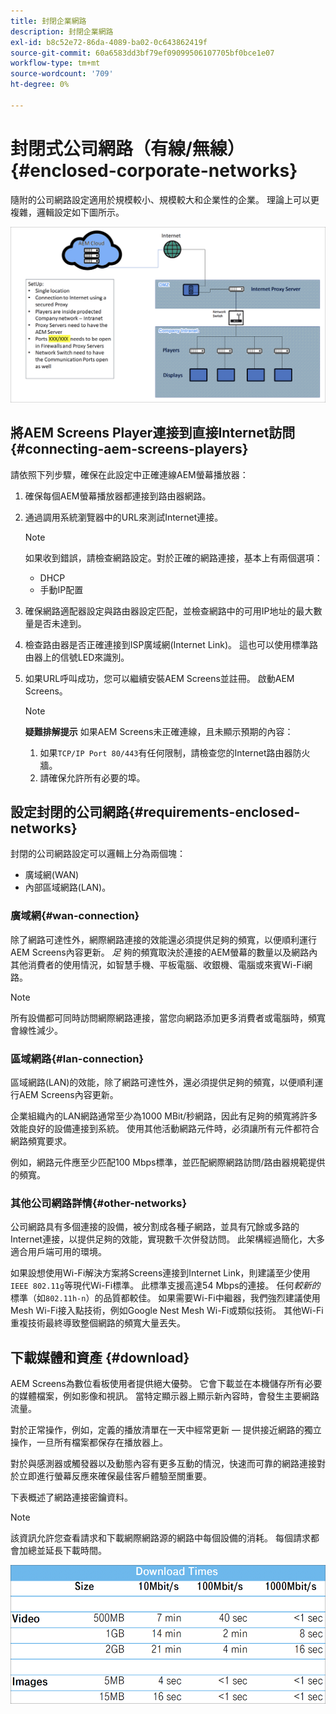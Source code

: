 ```yaml
---
title: 封閉企業網路
description: 封閉企業網路
exl-id: b8c52e72-86da-4089-ba02-0c643862419f
source-git-commit: 60a6583dd3bf79ef09099506107705bf0bce1e07
workflow-type: tm+mt
source-wordcount: '709'
ht-degree: 0%

---
```


# 封閉式公司網路（有線/無線）{#enclosed-corporate-networks}

隨附的公司網路設定適用於規模較小、規模較大和企業性的企業。 理論上可以更複雜，邏輯設定如下圖所示。

![](/help/using/assets/enclosed-network-1.png)


## 將AEM Screens Player連接到直接Internet訪問{#connecting-aem-screens-players}

請依照下列步驟，確保在此設定中正確連線AEM螢幕播放器：

1. 確保每個AEM螢幕播放器都連接到路由器網路。
1. 通過調用系統瀏覽器中的URL來測試Internet連接。

   >[!NOTE]
   >如果收到錯誤，請檢查網路設定。對於正確的網路連接，基本上有兩個選項：
   >* DHCP
   >* 手動IP配置


1. 確保網路適配器設定與路由器設定匹配，並檢查網路中的可用IP地址的最大數量是否未達到。

1. 檢查路由器是否正確連接到ISP廣域網(Internet Link)。 這也可以使用標準路由器上的信號LED來識別。
1. 如果URL呼叫成功，您可以繼續安裝AEM Screens並註冊。 啟動AEM Screens。

   >[!NOTE]
   >**疑難排解提示**
   >如果AEM Screens未正確連線，且未顯示預期的內容：
   >
   >1. 如果`TCP/IP Port 80/443`有任何限制，請檢查您的Internet路由器防火牆。
   >1. 請確保允許所有必要的埠。


## 設定封閉的公司網路{#requirements-enclosed-networks}

封閉的公司網路設定可以邏輯上分為兩個塊：

* 廣域網(WAN)
* 內部區域網路(LAN)。

### 廣域網{#wan-connection}

除了網路可達性外，網際網路連接的效能還必須提供足夠的頻寬，以便順利運行AEM Screens內容更新。
*足* 夠的頻寬取決於連接的AEM螢幕的數量以及網路內其他消費者的使用情況，如智慧手機、平板電腦、收銀機、電腦或來賓Wi-Fi網路。

>[!NOTE]
>
>所有設備都可同時訪問網際網路連接，當您向網路添加更多消費者或電腦時，頻寬會線性減少。

### 區域網路{#lan-connection}

區域網路(LAN)的效能，除了網路可達性外，還必須提供足夠的頻寬，以便順利運行AEM Screens內容更新。

企業組織內的LAN網路通常至少為1000 MBit/秒網路，因此有足夠的頻寬將許多效能良好的設備連接到系統。 使用其他活動網路元件時，必須讓所有元件都符合網路頻寬要求。

例如，網路元件應至少匹配100 Mbps標準，並匹配網際網路訪問/路由器規範提供的頻寬。

### 其他公司網路詳情{#other-networks}

公司網路具有多個連接的設備，被分割成各種子網路，並具有冗餘或多路的Internet連接，以提供足夠的效能，實現數千次併發訪問。
此架構經過簡化，大多適合用戶端可用的環境。

如果設想使用Wi-Fi解決方案將Screens連接到Internet Link，則建議至少使用`IEEE 802.11g`等現代Wi-Fi標準。 此標準支援高達54 Mbps的連接。 任何&#x200B;*較新的*&#x200B;標準（如`802.11h-n`）的品質都較佳。 如果需要Wi-Fi中繼器，我們強烈建議使用Mesh Wi-Fi接入點技術，例如Google Nest Mesh Wi-Fi或類似技術。
其他Wi-Fi重複技術最終導致整個網路的頻寬大量丟失。

## 下載媒體和資產 {#download}

AEM Screens為數位看板使用者提供絕大優勢。 它會下載並在本機儲存所有必要的媒體檔案，例如影像和視訊。 當特定顯示器上顯示新內容時，會發生主要網路流量。

對於正常操作，例如，定義的播放清單在一天中經常更新 — 提供接近網路的獨立操作，一旦所有檔案都保存在播放器上。

對於與感測器或觸發器以及動態內容有更多互動的情況，快速而可靠的網路連接對於立即進行螢幕反應來確保最佳客戶體驗至關重要。

下表概述了網路連接密鑰資料。

>[!NOTE]
>該資訊允許您查看請求和下載網際網路源的網路中每個設備的消耗。 每個請求都會加總並延長下載時間。

![](/help/using/assets/enclosed-network-download.png)
